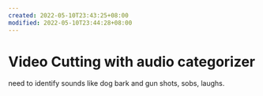 ```yaml
---
created: 2022-05-10T23:43:25+08:00
modified: 2022-05-10T23:44:28+08:00
---
```


# Video Cutting with audio categorizer

need to identify sounds like dog bark and gun shots, sobs, laughs.
